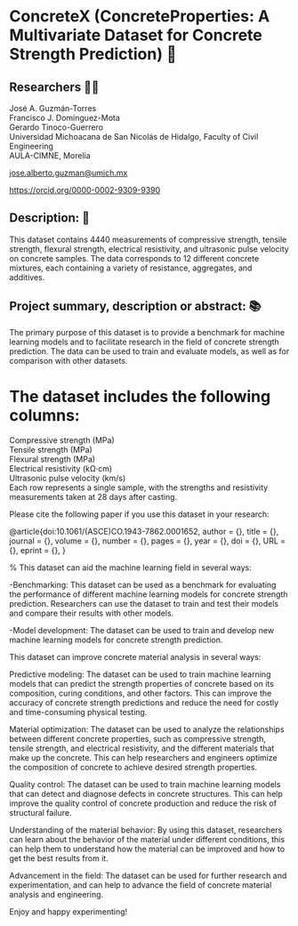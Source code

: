 # ConcreteX (ConcreteProperties: A Multivariate Dataset for Concrete Strength Prediction) 🏫

## Researchers 🧑‍🔬
José A. Guzmán-Torres <br />
Francisco J. Domínguez-Mota <br />
Gerardo Tinoco-Guerrero <br />
Universidad Michoacana de San Nicolás de Hidalgo, Faculty of Civil Engineering <br />
AULA-CIMNE, Morelia

jose.alberto.guzman@umich.mx

https://orcid.org/0000-0002-9309-9390

## Description: 📝
This dataset contains 4440 measurements of compressive strength, tensile strength, flexural strength, electrical resistivity, and ultrasonic pulse velocity on concrete samples. The data corresponds to 12 different concrete mixtures, each containing a variety of resistance, aggregates, and additives.

## Project summary, description or abstract: 📚

The primary purpose of this dataset is to provide a benchmark for machine learning models and to facilitate research in the field of concrete strength prediction. The data can be used to train and evaluate models, as well as for comparison with other datasets.

# The dataset includes the following columns:

Compressive strength (MPa) <br />
Tensile strength (MPa) <br />
Flexural strength (MPa) <br />
Electrical resistivity (kΩ·cm) <br />
Ultrasonic pulse velocity (km/s) <br />
Each row represents a single sample, with the strengths and resistivity measurements taken at 28 days after casting. 

Please cite the following paper if you use this dataset in your research:

@article{doi:10.1061/(ASCE)CO.1943-7862.0001652,
author = {},
title = {},
journal = {},
volume = {},
number = {},
pages = {},
year = {},
doi = {},
URL = {},
eprint = {},
}

% This dataset can aid the machine learning field in several ways:

-Benchmarking: This dataset can be used as a benchmark for evaluating the performance of different machine learning models for concrete strength prediction. Researchers can use the dataset to train and test their models and compare their results with other models.

-Model development: The dataset can be used to train and develop new machine learning models for concrete strength prediction.

This dataset can improve concrete material analysis in several ways:

Predictive modeling: The dataset can be used to train machine learning models that can predict the strength properties of concrete based on its composition, curing conditions, and other factors. This can improve the accuracy of concrete strength predictions and reduce the need for costly and time-consuming physical testing.

Material optimization: The dataset can be used to analyze the relationships between different concrete properties, such as compressive strength, tensile strength, and electrical resistivity, and the different materials that make up the concrete. This can help researchers and engineers optimize the composition of concrete to achieve desired strength properties.

Quality control: The dataset can be used to train machine learning models that can detect and diagnose defects in concrete structures. This can help improve the quality control of concrete production and reduce the risk of structural failure.

Understanding of the material behavior: By using this dataset, researchers can learn about the behavior of the material under different conditions, this can help them to understand how the material can be improved and how to get the best results from it.

Advancement in the field: The dataset can be used for further research and experimentation, and can help to advance the field of concrete material analysis and engineering.


Enjoy and happy experimenting!
